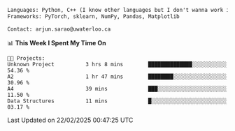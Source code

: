 ```txt
Languages: Python, C++ (I know other languages but I don't wanna work in em)
Frameworks: PyTorch, sklearn, NumPy, Pandas, Matplotlib

Contact: arjun.sarao@uwaterloo.ca
```

<!--START_SECTION:waka-->
📊 **This Week I Spent My Time On** 

```text
🐱‍💻 Projects: 
Unknown Project          3 hrs 8 mins        ██████████████░░░░░░░░░░░   54.36 % 
A2                       1 hr 47 mins        ████████░░░░░░░░░░░░░░░░░   30.96 % 
A4                       39 mins             ███░░░░░░░░░░░░░░░░░░░░░░   11.50 % 
Data Structures          11 mins             █░░░░░░░░░░░░░░░░░░░░░░░░   03.17 % 
```


 Last Updated on 22/02/2025 00:47:25 UTC
<!--END_SECTION:waka-->
